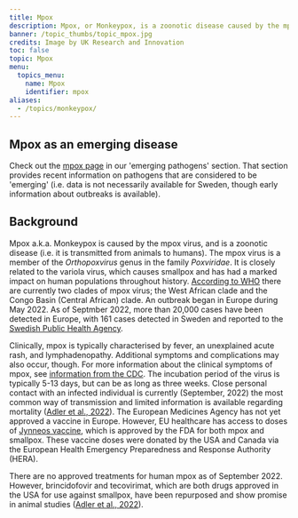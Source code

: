 ```yaml
---
title: Mpox
description: Mpox, or Monkeypox, is a zoonotic disease caused by the mpox virus. It belongs to the Orthopoxvirus genus and is closely related to smallpox. While the virus is endemic to West and Central Africa, recent outbreaks in Europe, including Sweden, have raised concerns.
banner: /topic_thumbs/topic_mpox.jpg
credits: Image by UK Research and Innovation
toc: false
topic: Mpox
menu:
  topics_menu:
    name: Mpox
    identifier: mpox
aliases:
  - /topics/monkeypox/
---
```


## Mpox as an emerging disease

Check out the <a class="dark-blue" href="/pathogens/mpox/">mpox page</a> in our 'emerging pathogens' section. That section provides recent information on pathogens that are considered to be 'emerging' (i.e. data is not necessarily available for Sweden, though early information about outbreaks is available).

## Background

Mpox a.k.a. Monkeypox is caused by the mpox virus, and is a zoonotic disease (i.e. it is transmitted from animals to humans). The mpox virus is a member of the *Orthopoxvirus* genus in the family *Poxviridae*. It is closely related to the variola virus, which causes smallpox and has had a marked impact on human populations throughout history. [According to WHO](https://www.who.int/emergencies/disease-outbreak-news/item/2022-DON385) there are currently two clades of mpox virus; the West African clade and the Congo Basin (Central African) clade. An outbreak began in Europe during May 2022. As of Septmber 2022, more than 20,000 cases have been detected in Europe, with 161 cases detected in Sweden and reported to the [Swedish Public Health Agency](https://www.folkhalsomyndigheten.se/smittskydd-beredskap/utbrott/aktuella-utbrott/apkoppor-internationellt-maj-2022-/).

Clinically, mpox is typically characterised by fever, an unexplained acute rash, and lymphadenopathy. Additional symptoms and complications may also occur, though. For more information about the clinical symptoms of mpox, see [information from the CDC](https://www.cdc.gov/poxvirus/monkeypox/symptoms/index.html). The incubation period of the virus is typically 5-13 days, but can be as long as three weeks. Close personal contact with an infected individual is currently (September, 2022) the most common way of transmission and limited information is available regarding mortality ([Adler et al., 2022](<https://doi.org/10.1016/S1473-3099(22)00228-6>)). The European Medicines Agency has not yet approved a vaccine in Europe. However, EU healthcare has access to doses of [Jynneos vaccine](https://www.cdc.gov/poxvirus/monkeypox/vaccines/jynneos.html), which is approved by the FDA for both mpox and smallpox. These vaccine doses were donated by the USA and Canada via the European Health Emergency Preparedness and Response Authority (HERA).

There are no approved treatments for human mpox as of September 2022. However, brincidofovir and tecovirimat, which are both drugs approved in the USA for use against smallpox, have been repurposed and show promise in animal studies ([Adler et al., 2022](<https://doi.org/10.1016/S1473-3099(22)00228-6>)).

